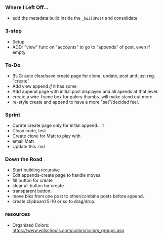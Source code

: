 ### Where I Left Off...
* add the metadata build inside the `_buildPost` and consolidate

### 3-step
* Setup
* ADD: "view" func on "accounts" to go to "appends" of post, even if empty.

### To-Do
* BUG: auto clear/save create page for clone, update, post and just reg. "create"
* Add view append *if* it has some
* Add append page with initial post displayed and all apends at that level.
* create a wire-frame box for galery thumbs. will make stand out more.
* re-style create and append to have a more "set"/decided feel.

### Sprint
* Curate create page only for initial append... 1
* Clean code, test
* Create clone for Matt to play with
* email Matt
* Update this .md

### Down the Road
* Start building recursive
* Edit appends-create page to handle moves
* fill button for create
* clear all button for create
* transparent button.
* move blks from one post to other/combine posts before append.
* create clipboard 5-10  or so to drag/drop.

### resources
* Organized Colors: https://www.w3schools.com/colors/colors_groups.asp
